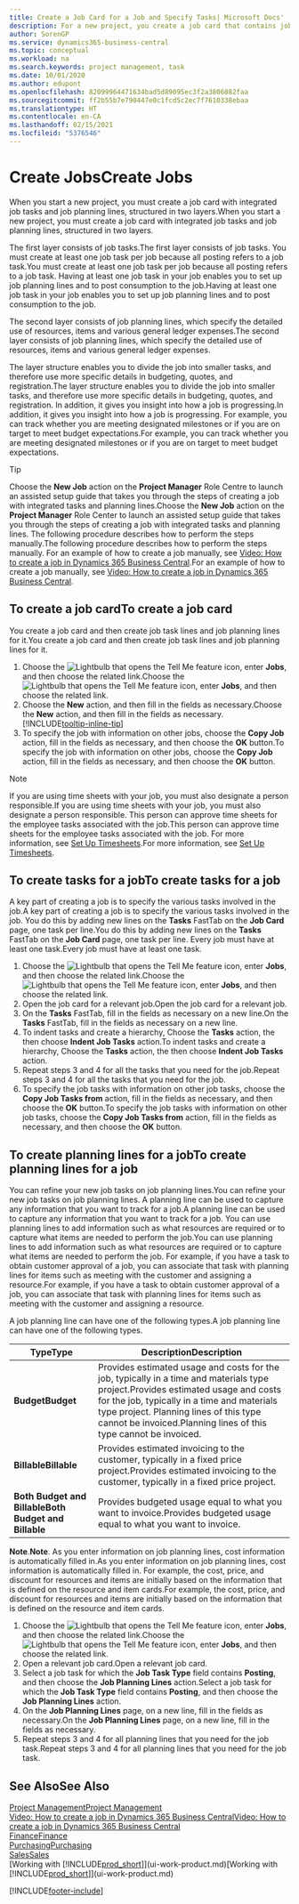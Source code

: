 ```yaml
---
title: Create a Job Card for a Job and Specify Tasks| Microsoft Docs'
description: For a new project, you create a job card that contains job tasks and planning lines, to help you manage progress and budgets.
author: SorenGP
ms.service: dynamics365-business-central
ms.topic: conceptual
ms.workload: na
ms.search.keywords: project management, task
ms.date: 10/01/2020
ms.author: edupont
ms.openlocfilehash: 82099964471634bad5d89095ec3f2a3806882faa
ms.sourcegitcommit: ff2b55b7e790447e0c1fcd5c2ec7f7610338ebaa
ms.translationtype: HT
ms.contentlocale: en-CA
ms.lasthandoff: 02/15/2021
ms.locfileid: "5376546"
---
```

# <a name="create-jobs"></a><span data-ttu-id="40717-103">Create Jobs</span><span class="sxs-lookup"><span data-stu-id="40717-103">Create Jobs</span></span>
<span data-ttu-id="40717-104">When you start a new project, you must create a job card with integrated job tasks and job planning lines, structured in two layers.</span><span class="sxs-lookup"><span data-stu-id="40717-104">When you start a new project, you must create a job card with integrated job tasks and job planning lines, structured in two layers.</span></span>  

<span data-ttu-id="40717-105">The first layer consists of job tasks.</span><span class="sxs-lookup"><span data-stu-id="40717-105">The first layer consists of job tasks.</span></span> <span data-ttu-id="40717-106">You must create at least one job task per job because all posting refers to a job task.</span><span class="sxs-lookup"><span data-stu-id="40717-106">You must create at least one job task per job because all posting refers to a job task.</span></span> <span data-ttu-id="40717-107">Having at least one job task in your job enables you to set up job planning lines and to post consumption to the job.</span><span class="sxs-lookup"><span data-stu-id="40717-107">Having at least one job task in your job enables you to set up job planning lines and to post consumption to the job.</span></span>

<span data-ttu-id="40717-108">The second layer consists of job planning lines, which specify the detailed use of resources, items and various general ledger expenses.</span><span class="sxs-lookup"><span data-stu-id="40717-108">The second layer consists of job planning lines, which specify the detailed use of resources, items and various general ledger expenses.</span></span>

<span data-ttu-id="40717-109">The layer structure enables you to divide the job into smaller tasks, and therefore use more specific details in budgeting, quotes, and registration.</span><span class="sxs-lookup"><span data-stu-id="40717-109">The layer structure enables you to divide the job into smaller tasks, and therefore use more specific details in budgeting, quotes, and registration.</span></span> <span data-ttu-id="40717-110">In addition, it gives you insight into how a job is progressing.</span><span class="sxs-lookup"><span data-stu-id="40717-110">In addition, it gives you insight into how a job is progressing.</span></span> <span data-ttu-id="40717-111">For example, you can track whether you are meeting designated milestones or if you are on target to meet budget expectations.</span><span class="sxs-lookup"><span data-stu-id="40717-111">For example, you can track whether you are meeting designated milestones or if you are on target to meet budget expectations.</span></span>

> [!TIP]
> <span data-ttu-id="40717-112">Choose the **New Job** action on the **Project Manager** Role Centre to launch an assisted setup guide that takes you through the steps of creating a job with integrated tasks and planning lines.</span><span class="sxs-lookup"><span data-stu-id="40717-112">Choose the **New Job** action on the **Project Manager** Role Center to launch an assisted setup guide that takes you through the steps of creating a job with integrated tasks and planning lines.</span></span> <span data-ttu-id="40717-113">The following procedure describes how to perform the steps manually.</span><span class="sxs-lookup"><span data-stu-id="40717-113">The following procedure describes how to perform the steps manually.</span></span> <span data-ttu-id="40717-114">For an example of how to create a job manually, see [Video: How to create a job in Dynamics 365 Business Central](https://www.youtube.com/watch?v=VqaPWr7BWmw).</span><span class="sxs-lookup"><span data-stu-id="40717-114">For an example of how to create a job manually, see [Video: How to create a job in Dynamics 365 Business Central](https://www.youtube.com/watch?v=VqaPWr7BWmw).</span></span>

## <a name="to-create-a-job-card"></a><span data-ttu-id="40717-115">To create a job card</span><span class="sxs-lookup"><span data-stu-id="40717-115">To create a job card</span></span>
<span data-ttu-id="40717-116">You create a job card and then create job task lines and job planning lines for it.</span><span class="sxs-lookup"><span data-stu-id="40717-116">You create a job card and then create job task lines and job planning lines for it.</span></span>

1. <span data-ttu-id="40717-117">Choose the ![Lightbulb that opens the Tell Me feature](media/ui-search/search_small.png "Tell me what you want to do") icon, enter **Jobs**, and then choose the related link.</span><span class="sxs-lookup"><span data-stu-id="40717-117">Choose the ![Lightbulb that opens the Tell Me feature](media/ui-search/search_small.png "Tell me what you want to do") icon, enter **Jobs**, and then choose the related link.</span></span>  
2. <span data-ttu-id="40717-118">Choose the **New** action, and then fill in the fields as necessary.</span><span class="sxs-lookup"><span data-stu-id="40717-118">Choose the **New** action, and then fill in the fields as necessary.</span></span> [!INCLUDE[tooltip-inline-tip](includes/tooltip-inline-tip_md.md)]
3. <span data-ttu-id="40717-119">To specify the job with information on other jobs, choose the **Copy Job** action, fill in the fields as necessary, and then choose the **OK** button.</span><span class="sxs-lookup"><span data-stu-id="40717-119">To specify the job with information on other jobs, choose the **Copy Job** action, fill in the fields as necessary, and then choose the **OK** button.</span></span>

> [!NOTE]  
>   <span data-ttu-id="40717-120">If you are using time sheets with your job, you must also designate a person responsible.</span><span class="sxs-lookup"><span data-stu-id="40717-120">If you are using time sheets with your job, you must also designate a person responsible.</span></span> <span data-ttu-id="40717-121">This person can approve time sheets for the employee tasks associated with the job.</span><span class="sxs-lookup"><span data-stu-id="40717-121">This person can approve time sheets for the employee tasks associated with the job.</span></span> <span data-ttu-id="40717-122">For more information, see [Set Up Timesheets](projects-how-setup-time-sheets.md).</span><span class="sxs-lookup"><span data-stu-id="40717-122">For more information, see [Set Up Timesheets](projects-how-setup-time-sheets.md).</span></span>

## <a name="to-create-tasks-for-a-job"></a><span data-ttu-id="40717-123">To create tasks for a job</span><span class="sxs-lookup"><span data-stu-id="40717-123">To create tasks for a job</span></span>
<span data-ttu-id="40717-124">A key part of creating a job is to specify the various tasks involved in the job.</span><span class="sxs-lookup"><span data-stu-id="40717-124">A key part of creating a job is to specify the various tasks involved in the job.</span></span> <span data-ttu-id="40717-125">You do this by adding new lines on the **Tasks** FastTab on the **Job Card** page, one task per line.</span><span class="sxs-lookup"><span data-stu-id="40717-125">You do this by adding new lines on the **Tasks** FastTab on the **Job Card** page, one task per line.</span></span> <span data-ttu-id="40717-126">Every job must have at least one task.</span><span class="sxs-lookup"><span data-stu-id="40717-126">Every job must have at least one task.</span></span>

1. <span data-ttu-id="40717-127">Choose the ![Lightbulb that opens the Tell Me feature](media/ui-search/search_small.png "Tell me what you want to do") icon, enter **Jobs**, and then choose the related link.</span><span class="sxs-lookup"><span data-stu-id="40717-127">Choose the ![Lightbulb that opens the Tell Me feature](media/ui-search/search_small.png "Tell me what you want to do") icon, enter **Jobs**, and then choose the related link.</span></span>
2. <span data-ttu-id="40717-128">Open the job card for a relevant job.</span><span class="sxs-lookup"><span data-stu-id="40717-128">Open the job card for a relevant job.</span></span>
3. <span data-ttu-id="40717-129">On the **Tasks** FastTab, fill in the fields as necessary on a new line.</span><span class="sxs-lookup"><span data-stu-id="40717-129">On the **Tasks** FastTab, fill in the fields as necessary on a new line.</span></span>
4. <span data-ttu-id="40717-130">To indent tasks and create a hierarchy, Choose the **Tasks** action, the then choose **Indent Job Tasks** action.</span><span class="sxs-lookup"><span data-stu-id="40717-130">To indent tasks and create a hierarchy, Choose the **Tasks** action, the then choose **Indent Job Tasks** action.</span></span>
5. <span data-ttu-id="40717-131">Repeat steps 3 and 4 for all the tasks that you need for the job.</span><span class="sxs-lookup"><span data-stu-id="40717-131">Repeat steps 3 and 4 for all the tasks that you need for the job.</span></span>
6. <span data-ttu-id="40717-132">To specify the job tasks with information on other job tasks, choose the **Copy Job Tasks from** action, fill in the fields as necessary, and then choose the **OK** button.</span><span class="sxs-lookup"><span data-stu-id="40717-132">To specify the job tasks with information on other job tasks, choose the **Copy Job Tasks from** action, fill in the fields as necessary, and then choose the **OK** button.</span></span>

## <a name="to-create-planning-lines-for-a-job"></a><span data-ttu-id="40717-133">To create planning lines for a job</span><span class="sxs-lookup"><span data-stu-id="40717-133">To create planning lines for a job</span></span>
<span data-ttu-id="40717-134">You can refine your new job tasks on job planning lines.</span><span class="sxs-lookup"><span data-stu-id="40717-134">You can refine your new job tasks on job planning lines.</span></span> <span data-ttu-id="40717-135">A planning line can be used to capture any information that you want to track for a job.</span><span class="sxs-lookup"><span data-stu-id="40717-135">A planning line can be used to capture any information that you want to track for a job.</span></span> <span data-ttu-id="40717-136">You can use planning lines to add information such as what resources are required or to capture what items are needed to perform the job.</span><span class="sxs-lookup"><span data-stu-id="40717-136">You can use planning lines to add information such as what resources are required or to capture what items are needed to perform the job.</span></span> <span data-ttu-id="40717-137">For example, if you have a task to obtain customer approval of a job, you can associate that task with planning lines for items such as meeting with the customer and assigning a resource.</span><span class="sxs-lookup"><span data-stu-id="40717-137">For example, if you have a task to obtain customer approval of a job, you can associate that task with planning lines for items such as meeting with the customer and assigning a resource.</span></span>  

<span data-ttu-id="40717-138">A job planning line can have one of the following types.</span><span class="sxs-lookup"><span data-stu-id="40717-138">A job planning line can have one of the following types.</span></span>  

| <span data-ttu-id="40717-139">Type</span><span class="sxs-lookup"><span data-stu-id="40717-139">Type</span></span> | <span data-ttu-id="40717-140">Description</span><span class="sxs-lookup"><span data-stu-id="40717-140">Description</span></span> |
| --- | --- |
| <span data-ttu-id="40717-141">**Budget**</span><span class="sxs-lookup"><span data-stu-id="40717-141">**Budget**</span></span> |<span data-ttu-id="40717-142">Provides estimated usage and costs for the job, typically in a time and materials type project.</span><span class="sxs-lookup"><span data-stu-id="40717-142">Provides estimated usage and costs for the job, typically in a time and materials type project.</span></span> <span data-ttu-id="40717-143">Planning lines of this type cannot be invoiced.</span><span class="sxs-lookup"><span data-stu-id="40717-143">Planning lines of this type cannot be invoiced.</span></span> |
| <span data-ttu-id="40717-144">**Billable**</span><span class="sxs-lookup"><span data-stu-id="40717-144">**Billable**</span></span> |<span data-ttu-id="40717-145">Provides estimated invoicing to the customer, typically in a fixed price project.</span><span class="sxs-lookup"><span data-stu-id="40717-145">Provides estimated invoicing to the customer, typically in a fixed price project.</span></span> |
| <span data-ttu-id="40717-146">**Both Budget and Billable**</span><span class="sxs-lookup"><span data-stu-id="40717-146">**Both Budget and Billable**</span></span> |<span data-ttu-id="40717-147">Provides budgeted usage equal to what you want to invoice.</span><span class="sxs-lookup"><span data-stu-id="40717-147">Provides budgeted usage equal to what you want to invoice.</span></span> |

<span data-ttu-id="40717-148">**Note**.</span><span class="sxs-lookup"><span data-stu-id="40717-148">**Note**.</span></span> <span data-ttu-id="40717-149">As you enter information on job planning lines, cost information is automatically filled in.</span><span class="sxs-lookup"><span data-stu-id="40717-149">As you enter information on job planning lines, cost information is automatically filled in.</span></span> <span data-ttu-id="40717-150">For example, the cost, price, and discount for resources and items are initially based on the information that is defined on the resource and item cards.</span><span class="sxs-lookup"><span data-stu-id="40717-150">For example, the cost, price, and discount for resources and items are initially based on the information that is defined on the resource and item cards.</span></span>

1. <span data-ttu-id="40717-151">Choose the ![Lightbulb that opens the Tell Me feature](media/ui-search/search_small.png "Tell me what you want to do") icon, enter **Jobs**, and then choose the related link.</span><span class="sxs-lookup"><span data-stu-id="40717-151">Choose the ![Lightbulb that opens the Tell Me feature](media/ui-search/search_small.png "Tell me what you want to do") icon, enter **Jobs**, and then choose the related link.</span></span>
2. <span data-ttu-id="40717-152">Open a relevant job card.</span><span class="sxs-lookup"><span data-stu-id="40717-152">Open a relevant job card.</span></span>
3. <span data-ttu-id="40717-153">Select a job task for which the **Job Task Type** field contains **Posting**, and then choose the **Job Planning Lines** action.</span><span class="sxs-lookup"><span data-stu-id="40717-153">Select a job task for which the **Job Task Type** field contains **Posting**, and then choose the **Job Planning Lines** action.</span></span>  
4. <span data-ttu-id="40717-154">On the **Job Planning Lines** page, on a new line, fill in the fields as necessary.</span><span class="sxs-lookup"><span data-stu-id="40717-154">On the **Job Planning Lines** page, on a new line, fill in the fields as necessary.</span></span>
5. <span data-ttu-id="40717-155">Repeat steps 3 and 4 for all planning lines that you need for the job task.</span><span class="sxs-lookup"><span data-stu-id="40717-155">Repeat steps 3 and 4 for all planning lines that you need for the job task.</span></span>

## <a name="see-also"></a><span data-ttu-id="40717-156">See Also</span><span class="sxs-lookup"><span data-stu-id="40717-156">See Also</span></span>

[<span data-ttu-id="40717-157">Project Management</span><span class="sxs-lookup"><span data-stu-id="40717-157">Project Management</span></span>](projects-manage-projects.md)  
[<span data-ttu-id="40717-158">Video: How to create a job in Dynamics 365 Business Central</span><span class="sxs-lookup"><span data-stu-id="40717-158">Video: How to create a job in Dynamics 365 Business Central</span></span>](https://www.youtube.com/watch?v=VqaPWr7BWmw)  
[<span data-ttu-id="40717-159">Finance</span><span class="sxs-lookup"><span data-stu-id="40717-159">Finance</span></span>](finance.md)  
[<span data-ttu-id="40717-160">Purchasing</span><span class="sxs-lookup"><span data-stu-id="40717-160">Purchasing</span></span>](purchasing-manage-purchasing.md)  
[<span data-ttu-id="40717-161">Sales</span><span class="sxs-lookup"><span data-stu-id="40717-161">Sales</span></span>](sales-manage-sales.md)  
<span data-ttu-id="40717-162">[Working with [!INCLUDE[prod_short](includes/prod_short.md)]](ui-work-product.md)</span><span class="sxs-lookup"><span data-stu-id="40717-162">[Working with [!INCLUDE[prod_short](includes/prod_short.md)]](ui-work-product.md)</span></span>  


[!INCLUDE[footer-include](includes/footer-banner.md)]
